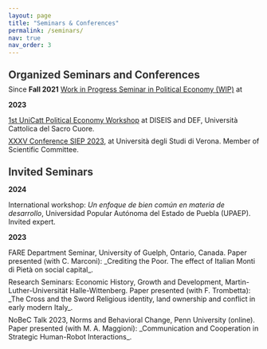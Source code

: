 ```yaml
---
layout: page
title: "Seminars & Conferences"
permalink: /seminars/
nav: true
nav_order: 3
---
```


<style>
  .seminar-section-title {
    font-size: 1.3rem;
    font-weight: bold;
    margin-top: 1.5rem;
    margin-bottom: 0.5rem;
    color: #333;
  }
  .seminar-entry {
    margin-bottom: 0.5rem; /* Adds extra vertical spacing */
  }
</style>

<p class="seminar-section-title">Organized Seminars and Conferences</p>
Since <b>Fall 2021</b>  
<a href="https://dipartimenti.unicatt.it/diseis-dipartimento-di-economia-internazionale-delle-istituzioni-e-dello-sviluppo-diseis-eventi">Work in Progress Seminar in Political Economy (WIP)</a> at<br>

<b>2023</b><br>
<div class="seminar-entry">
  <a href="https://dipartimenti.unicatt.it/economia-finanza-notizie-first-unicatt-political-economy-workshop">1st UniCatt Political Economy Workshop</a> at DISEIS and DEF, Università Cattolica del Sacro Cuore.
</div>
<div class="seminar-entry">
  <a href="https://www.siepweb.it/siep/wp/it/xxxv-conferenza-siep-2023/call-for-papers/">XXXV Conference SIEP 2023</a>, at Università degli Studi di Verona. Member of Scientific Committee.
</div>

<p class="seminar-section-title">Invited Seminars</p>

<b>2024</b><br>
<div class="seminar-entry">
  International workshop: <i>Un enfoque de bien común en materia de desarrollo</i>, Universidad Popular Autónoma del Estado de Puebla (UPAEP). Invited expert.
</div>

<b>2023</b><br>
<div class="seminar-entry">
  FARE Department Seminar, University of Guelph, Ontario, Canada. Paper presented (with C. Marconi): _Crediting the Poor. The effect of Italian Monti di Pietà on social capital_.
</div>
<div class="seminar-entry">
  Research Seminars: Economic History, Growth and Development, Martin-Luther-Universität Halle-Wittenberg. Paper presented (with F. Trombetta): _The Cross and the Sword Religious identity, land ownership and conflict in early modern Italy_.
</div>
<div class="seminar-entry">
  NoBeC Talk 2023, Norms and Behavioral Change, Penn University (online). Paper presented (with M. A. Maggioni): _Communication and Cooperation in Strategic Human-Robot Interactions_.
</div>
